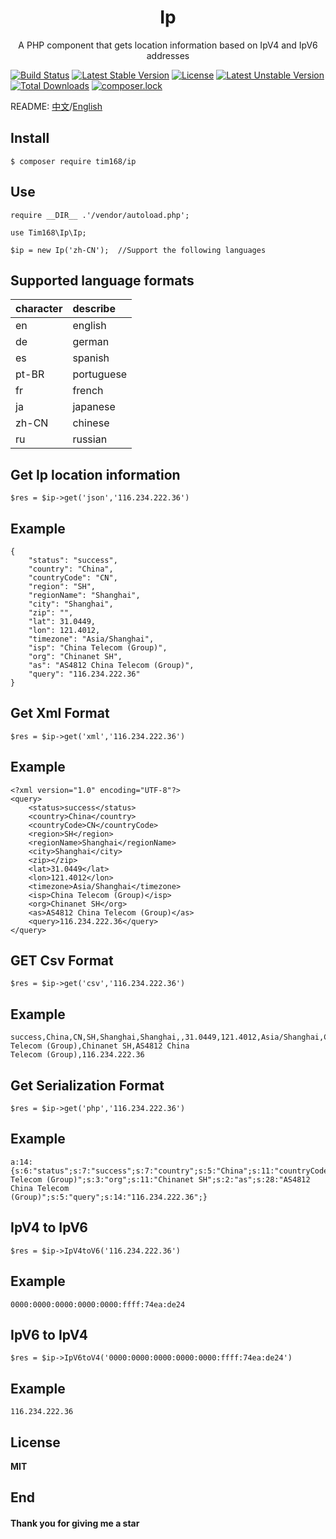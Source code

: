 <h1 align="center"> Ip </h1>

<p align="center"> A PHP component that gets location information based on IpV4 and IpV6 addresses</p>

[![Build Status](https://travis-ci.org/TIM168/Ip.svg?branch=master)](https://travis-ci.org/TIM168/Ip)
[![Latest Stable Version](https://poser.pugx.org/tim168/ip/v/stable)](https://packagist.org/packages/tim168/ip)
[![License](https://poser.pugx.org/tim168/ip/license)](https://packagist.org/packages/tim168/ip)
[![Latest Unstable Version](https://poser.pugx.org/tim168/ip/v/unstable)](https://packagist.org/packages/tim168/ip)
[![Total Downloads](https://poser.pugx.org/tim168/ip/downloads)](https://packagist.org/packages/tim168/ip)
[![composer.lock](https://poser.pugx.org/tim168/ip/composerlock)](https://packagist.org/packages/tim168/ip)

README: [中文](https://github.com/TIM168/Ip/blob/master/README.md "中文")/[English](https://github.com/TIM168/Ip/blob/master/README-en.md "English")

## Install

```shell
$ composer require tim168/ip
```

## Use
    require __DIR__ .'/vendor/autoload.php';

    use Tim168\Ip\Ip;
	
    $ip = new Ip('zh-CN');  //Support the following languages
## Supported language formats
|  character| describe  |
| :------------ | :------------ |
| en | english  |
| de  | german  |
| es  | spanish  |
| pt-BR  | portuguese  |
| fr  | french  |
| ja | japanese  |
| zh-CN  | chinese  |
| ru  | russian  |
## Get Ip location information
    $res = $ip->get('json','116.234.222.36')
	
## Example
	{
        "status": "success",  
        "country": "China",
        "countryCode": "CN",
        "region": "SH",
        "regionName": "Shanghai",
        "city": "Shanghai",
        "zip": "",
        "lat": 31.0449,
        "lon": 121.4012,
        "timezone": "Asia/Shanghai",
        "isp": "China Telecom (Group)",
        "org": "Chinanet SH",
        "as": "AS4812 China Telecom (Group)",
        "query": "116.234.222.36"
    }
## Get Xml Format
    $res = $ip->get('xml','116.234.222.36')
## Example
    <?xml version="1.0" encoding="UTF-8"?>
    <query>
    	<status>success</status>
    	<country>China</country>
    	<countryCode>CN</countryCode>
    	<region>SH</region>
    	<regionName>Shanghai</regionName>
    	<city>Shanghai</city>
    	<zip></zip>
    	<lat>31.0449</lat>
    	<lon>121.4012</lon>
    	<timezone>Asia/Shanghai</timezone>
    	<isp>China Telecom (Group)</isp>
    	<org>Chinanet SH</org>
    	<as>AS4812 China Telecom (Group)</as>
    	<query>116.234.222.36</query>
    </query>
## GET Csv Format
    $res = $ip->get('csv','116.234.222.36')
## Example
	success,China,CN,SH,Shanghai,Shanghai,,31.0449,121.4012,Asia/Shanghai,China Telecom (Group),Chinanet SH,AS4812 China
    Telecom (Group),116.234.222.36
## Get Serialization Format
    $res = $ip->get('php','116.234.222.36')
## Example
    a:14:{s:6:"status";s:7:"success";s:7:"country";s:5:"China";s:11:"countryCode";s:2:"CN";s:6:"region";s:2:"SH";s:10:"regionName";s:8:"Shanghai";s:4:"city";s:8:"Shanghai";s:3:"zip";s:0:"";s:3:"lat";d:31.0449;s:3:"lon";d:121.4012;s:8:"timezone";s:13:"Asia/Shanghai";s:3:"isp";s:21:"China
    Telecom (Group)";s:3:"org";s:11:"Chinanet SH";s:2:"as";s:28:"AS4812 China Telecom
    (Group)";s:5:"query";s:14:"116.234.222.36";}
## IpV4 to IpV6
	$res = $ip->IpV4toV6('116.234.222.36')
	
## Example
	0000:0000:0000:0000:0000:ffff:74ea:de24

## IpV6 to IpV4
	$res = $ip->IpV6toV4('0000:0000:0000:0000:0000:ffff:74ea:de24')
	
## Example
	116.234.222.36
## License
**MIT**

## End
#### Thank you for giving me a star
